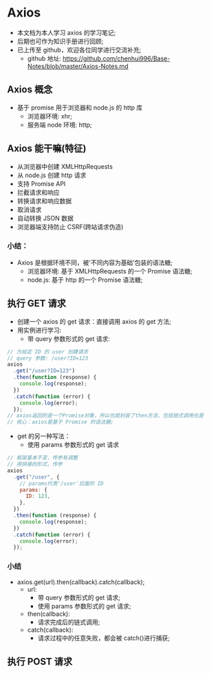 # Axios

- 本文档为本人学习 axios 的学习笔记;
- 后期也可作为知识手册进行回顾;
- 已上传至 github，欢迎各位同学进行交流补充;
  - github 地址: https://github.com/chenhui996/Base-Notes/blob/master/Axios-Notes.md

## Axios 概念

- 基于 promise 用于浏览器和 node.js 的 http 库
  - 浏览器环境: xhr;
  - 服务端 node 环境: http;

## Axios 能干嘛(特征)

- 从浏览器中创建 XMLHttpRequests
- 从 node.js 创建 http 请求
- 支持 Promise API
- 拦截请求和响应
- 转换请求和响应数据
- 取消请求
- 自动转换 JSON 数据
- 浏览器端支持防止 CSRF(跨站请求伪造)

### 小结：

- Axios 是根据环境不同，被'不同内容为基础'包装的语法糖;
  - 浏览器环境: 基于 XMLHttpRequests 的一个 Promise 语法糖;
  - node.js: 基于 http 的一个 Promise 语法糖;

## 执行 GET 请求

- 创建一个 axios 的 get 请求：直接调用 axios 的 get 方法;
- 用实例进行学习:
  - 带 query 参数形式的 get 请求:

```js
// 为给定 ID 的 user 创建请求
// query 参数: /user?ID=123
axios
  .get("/user?ID=123")
  .then(function (response) {
    console.log(response);
  })
  .catch(function (error) {
    console.log(error);
  });
// axios返回的是一个Promise对象，所以也就封装了then方法，包括链式调用也是
// 核心：axios是基于 Promise 的语法糖;
```

- get 的另一种写法：
  - 使用 params 参数形式的 get 请求

```js
// 框架基本不变，传参有调整
// 用拼接的形式，传参
axios
  .get("/user", {
    // params代表'/user'后面的 ID
    params: {
      ID: 123,
    },
  })
  .then(function (response) {
    console.log(response);
  })
  .catch(function (error) {
    console.log(error);
  });
```

### 小结

- axios.get(url).then(callback).catch(callback);
  - url:
    - 带 query 参数形式的 get 请求;
    - 使用 params 参数形式的 get 请求;
  - then(callback):
    - 请求完成后的链式调用;
  - catch(callback):
    - 请求过程中的任意失败，都会被 catch()进行捕获;

## 执行 POST 请求
